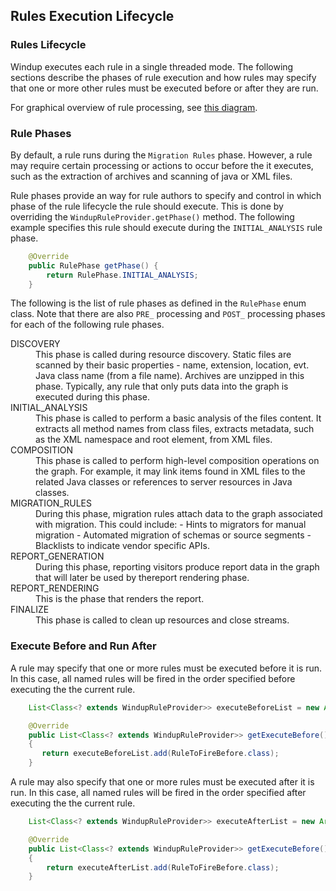 ## Rules Execution Lifecycle

### Rules Lifecycle

Windup executes each rule in a single threaded mode. The following sections describe the phases of rule execution and how rules may specify that one or more other rules must be executed before or after they are run. 

For graphical overview of rule processing, see [this diagram](https://docs.google.com/drawings/d/1IMnds3Qu8Wwcf7_mr7NJ9a3YgtcGJ7dejl09EhWl7Vc/edit).

### Rule Phases

By default, a rule runs during the `Migration Rules` phase. However, a rule may require certain processing or actions to occur before the it executes, such as the extraction of archives and scanning of java or XML files. 

Rule phases provide an way for rule authors to specify and control in which phase of the rule lifecycle the rule should execute. This is done by overriding the `WindupRuleProvider.getPhase()` method. The following example specifies this rule should execute during the `INITIAL_ANALYSIS` rule phase.

```java
    @Override
    public RulePhase getPhase() {
        return RulePhase.INITIAL_ANALYSIS;
    }
```

The following is the list of rule phases as defined in the `RulePhase` enum class. Note that there are also `PRE_` processing and `POST_` processing phases for each of the following rule phases.

<dl>
<dt>DISCOVERY</dt>
<dd>This phase is called during resource discovery. Static files are scanned by their basic properties - name, extension, location, evt. Java class name (from a file name). Archives are unzipped in this phase. Typically, any rule that only puts data into the graph is executed during this phase.</dd>

<dt>INITIAL_ANALYSIS</dt>
<dd>This phase is called to perform a basic analysis of the files content. It extracts all method names from class files, extracts metadata, such as the XML namespace and root element, from XML files.</dd>


<dt>COMPOSITION</dt>
<dd>This phase is called to perform high-level composition operations on the graph. For example, it may link items found in XML files to the related Java classes or references to server resources in Java classes.</dd>

<dt>MIGRATION_RULES</dt>
<dd>During this phase, migration rules attach data to the graph associated with migration. This could include:
     - Hints to migrators for manual migration
     - Automated migration of schemas or source segments
     - Blacklists to indicate vendor specific APIs.</dd>

<dt>REPORT_GENERATION</dt>
<dd>During this phase, reporting visitors produce report data in the graph that will later be used by thereport rendering phase.</dd>


<dt>REPORT_RENDERING</dt>
<dd>This is the phase that renders the report.</dd>


<dt>FINALIZE</dt>
<dd>This phase is called to clean up resources and close streams.</dd>

</dl>


### Execute Before and Run After

A rule may specify that one or more rules must be executed before it is run. In this case, all named rules will be fired in the order specified before executing the the current rule.

```java
    List<Class<? extends WindupRuleProvider>> executeBeforeList = new ArrayList<>();

    @Override
    public List<Class<? extends WindupRuleProvider>> getExecuteBefore()
    {
       return executeBeforeList.add(RuleToFireBefore.class);
    }

```
A rule may also specify that one or more rules must be executed after it is run. In this case,  all named rules will be fired in the order specified after executing the the current rule.

```java
    List<Class<? extends WindupRuleProvider>> executeAfterList = new ArrayList<>();

    @Override
    public List<Class<? extends WindupRuleProvider>> getExecuteBefore()
    {
        return executeAfterList.add(RuleToFireBefore.class);
    }

```
